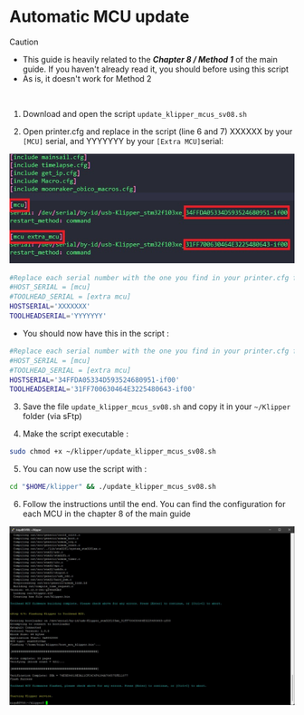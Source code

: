 # Automatic MCU update

> [!CAUTION]
> - This guide is heavily related to the **_Chapter 8 / Method 1_** of the main guide. If you haven't already read it, you should before using this script
> - As is, it doesn't work for Method 2

<br>

1. Download and open the script `update_klipper_mcus_sv08.sh`<br>

2. Open printer.cfg and replace in the script (line 6 and 7) XXXXXX by your `[MCU]` serial, and YYYYYYY by your `[Extra MCU]`serial:

![alt text](../images/haa/haa_amu_printercfg.jpg)

```bash
#Replace each serial number with the one you find in your printer.cfg file
#HOST_SERIAL = [mcu]
#TOOLHEAD_SERIAL = [extra mcu]
HOSTSERIAL='XXXXXXX'
TOOLHEADSERIAL='YYYYYYY'
```
- You should now have this in the script :
```bash
#Replace each serial number with the one you find in your printer.cfg file
#HOST_SERIAL = [mcu]
#TOOLHEAD_SERIAL = [extra mcu]
HOSTSERIAL='34FFDA05334D593524680951-if00'
TOOLHEADSERIAL='31FF700630464E3225480643-if00'
```
3. Save the file `update_klipper_mcus_sv08.sh` and copy it in your `~/Klipper` folder (via sFtp)

4. Make the script executable :

```bash
sudo chmod +x ~/klipper/update_klipper_mcus_sv08.sh
```

5. You can now use the script with :
```bash
cd "$HOME/klipper" && ./update_klipper_mcus_sv08.sh
```

6. Follow the instructions until the end. You can find the configuration for each MCU in the chapter 8 of the main guide

![alt text](../images/haa/haa_automatic_mcu_update.jpg)
